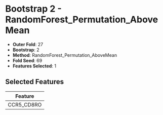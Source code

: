 # Bootstrap 2 - RandomForest_Permutation_AboveMean

- **Outer Fold**: 27
- **Bootstrap**: 2
- **Method**: RandomForest_Permutation_AboveMean
- **Fold Seed**: 69
- **Features Selected**: 1

## Selected Features

| Feature |
|---------|
| CCR5_CD8RO |
